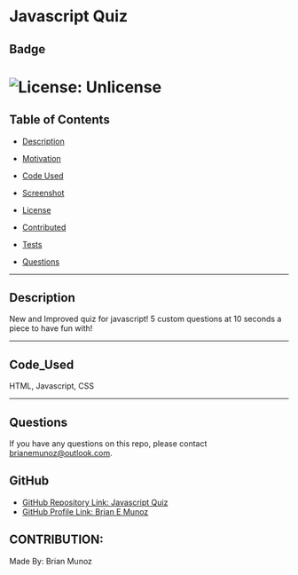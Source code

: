 # Javascript Quiz
  
  ## Badge

  # ![License: Unlicense](https://img.shields.io/badge/license-Unlicense-brightgreen.svg)

  ## Table of Contents

  * [Description](#description)
  
  * [Motivation](#motivation)

  * [Code Used](#code_used)

  * [Screenshot](#screenshot)

  * [License](#license)

  * [Contributed](#contributed)

  * [Tests](#tests)

  * [Questions](#questions)

  ---

  ## Description

 New and Improved quiz for javascript! 5 custom questions at 10 seconds a piece to have fun with! 

  ---

  ## Code_Used

  HTML, Javascript, CSS

  ---

  ## Questions

  If you have any questions on this repo, please contact brianemunoz@outlook.com.

  ## GitHub

  * [GitHub Repository Link: Javascript Quiz ](https://github.com/BMunoz87/javascript-quiz)
  * [GitHub Profile Link: Brian E Munoz](https://github.com/BMunoz87)

  ## CONTRIBUTION:

  Made By: Brian Munoz
